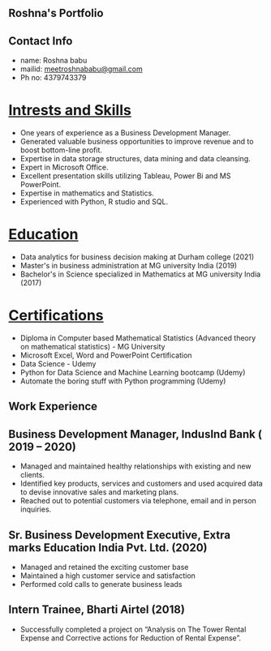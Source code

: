 ## Roshna's Portfolio

## Contact Info
* name: Roshna babu
* mailid: meetroshnababu@gmail.com
* Ph no: 4379743379

# [Intrests and Skills](https://roshnababu.github.io/Portfolio-Development/)
*	One years of experience as a Business Development Manager.
* Generated valuable business opportunities to improve revenue and to boost bottom-line profit.
* Expertise in data storage structures, data mining and data cleansing.
* Expert in Microsoft Office.
* Excellent presentation skills utilizing Tableau, Power Bi and MS PowerPoint.
* Expertise in mathematics and Statistics.
* Experienced with Python, R studio and SQL.

# [Education](https://roshnababu.github.io/Portfolio-Development/)
* Data analytics for business decision making at Durham college (2021)
* Master's in business administration at MG university India (2019)
* Bachelor's in Science specialized in Mathematics at MG university India (2017)

# [Certifications](https://roshnababu.github.io/Portfolio-Development/)
*	Diploma in Computer based Mathematical Statistics (Advanced theory on mathematical statistics) - MG University 
*	Microsoft Excel, Word and PowerPoint Certification 
*	Data Science - Udemy 
*	Python for Data Science and Machine Learning bootcamp (Udemy) 
*	Automate the boring stuff with Python programming (Udemy)

## Work Experience

## Business Development Manager, IndusInd Bank                                 ( 2019 – 2020)
*	Managed and maintained healthy relationships with existing and new clients.
*	Identified key products, services and customers and used acquired data to devise innovative sales and marketing plans.
*	Reached out to potential customers via telephone, email and in person inquiries.

## Sr. Business Development Executive, Extra marks Education India Pvt. Ltd.        (2020)
*	Managed and retained the exciting customer base
*	Maintained a high customer service and satisfaction
*	Performed cold calls to generate business leads

## Intern Trainee, Bharti Airtel                                                     (2018)
*	Successfully completed a project on “Analysis on The Tower Rental Expense and Corrective actions for Reduction of Rental Expense”.






